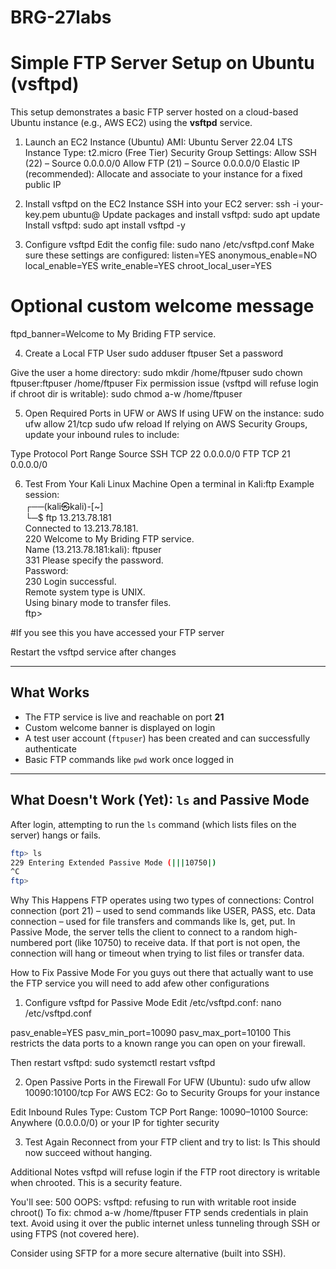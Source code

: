 # BRG-27labs

# Simple FTP Server Setup on Ubuntu (vsftpd)
This setup demonstrates a basic FTP server hosted on a cloud-based Ubuntu instance (e.g., AWS EC2) using the **vsftpd** service.

1. Launch an EC2 Instance (Ubuntu)
AMI: Ubuntu Server 22.04 LTS
Instance Type: t2.micro (Free Tier)
Security Group Settings:
Allow SSH (22) – Source 0.0.0.0/0
Allow FTP (21) – Source 0.0.0.0/0
Elastic IP (recommended): Allocate and associate to your instance for a fixed public IP

2. Install vsftpd on the EC2 Instance
SSH into your EC2 server: ssh -i your-key.pem ubuntu@<public-ip>
Update packages and install vsftpd: sudo apt update
Install vsftpd: sudo apt install vsftpd -y

3. Configure vsftpd
Edit the config file: sudo nano /etc/vsftpd.conf
Make sure these settings are configured:
listen=YES
anonymous_enable=NO
local_enable=YES
write_enable=YES
chroot_local_user=YES

# Optional custom welcome message
ftpd_banner=Welcome to My Briding FTP service.

4. Create a Local FTP User
sudo adduser ftpuser
Set a password

Give the user a home directory: 
sudo mkdir /home/ftpuser
sudo chown ftpuser:ftpuser /home/ftpuser
Fix permission issue (vsftpd will refuse login if chroot dir is writable):
sudo chmod a-w /home/ftpuser

5. Open Required Ports in UFW or AWS
If using UFW on the instance:
sudo ufw allow 21/tcp
sudo ufw reload
If relying on AWS Security Groups, update your inbound rules to include:

Type	Protocol	Port Range	Source
SSH	TCP	22	0.0.0.0/0
FTP	TCP	21	0.0.0.0/0

6. Test From Your Kali Linux Machine
Open a terminal in Kali:ftp <your-ec2-public-ip>
Example session:<br>
┌──(kali㉿kali)-[~]<br>
└─$ ftp 13.213.78.181<br>
Connected to 13.213.78.181.<br>
220 Welcome to My Briding FTP service.<br>
Name (13.213.78.181:kali): ftpuser<br>
331 Please specify the password.<br>
Password: <br>
230 Login successful.<br>
Remote system type is UNIX.<br>
Using binary mode to transfer files.<br>
ftp> <br>

#If you see this you have accessed your FTP server

Restart the vsftpd service after changes

---

## What Works

- The FTP service is live and reachable on port **21**
- Custom welcome banner is displayed on login
- A test user account (`ftpuser`) has been created and can successfully authenticate
- Basic FTP commands like `pwd` work once logged in

---

## What Doesn't Work (Yet): `ls` and Passive Mode

After login, attempting to run the `ls` command (which lists files on the server) hangs or fails.

```bash
ftp> ls
229 Entering Extended Passive Mode (|||10750|)
^C
ftp>
```

Why This Happens
FTP operates using two types of connections:
Control connection (port 21) – used to send commands like USER, PASS, etc.
Data connection – used for file transfers and commands like ls, get, put.
In Passive Mode, the server tells the client to connect to a random high-numbered port (like 10750) to receive data. If that port is not open, the connection will hang or timeout when trying to list files or transfer data.

How to Fix Passive Mode
For you guys out there that actually want to use the FTP service you will need to add afew other configurations

1. Configure vsftpd for Passive Mode
Edit /etc/vsftpd.conf: nano /etc/vsftpd.conf

pasv_enable=YES
pasv_min_port=10090
pasv_max_port=10100
This restricts the data ports to a known range you can open on your firewall.

Then restart vsftpd: sudo systemctl restart vsftpd

2. Open Passive Ports in the Firewall
For UFW (Ubuntu): sudo ufw allow 10090:10100/tcp
For AWS EC2: Go to Security Groups for your instance

Edit Inbound Rules
Type: Custom TCP
Port Range: 10090–10100
Source: Anywhere (0.0.0.0/0) or your IP for tighter security

3. Test Again
Reconnect from your FTP client and try to list: ls
This should now succeed without hanging.

Additional Notes
vsftpd will refuse login if the FTP root directory is writable when chrooted. This is a security feature.

You'll see:
500 OOPS: vsftpd: refusing to run with writable root inside chroot()
To fix:
chmod a-w /home/ftpuser
FTP sends credentials in plain text. Avoid using it over the public internet unless tunneling through SSH or using FTPS (not covered here).

Consider using SFTP for a more secure alternative (built into SSH).
